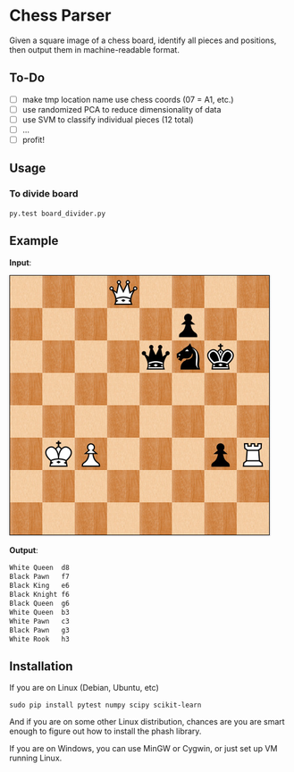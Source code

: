 # Chess Parser

Given a square image of a chess board, identify all pieces and positions,
then output them in machine-readable format.

## To-Do

 - [ ] make tmp location name use chess coords (07 = A1, etc.)
 - [ ] use randomized PCA to reduce dimensionality of data
 - [ ] use SVM to classify individual pieces (12 total)
 - [ ] ...
 - [ ] profit!

## Usage

### To divide board

```
py.test board_divider.py
```

## Example

**Input**:

![example chess board image](./img/004.jpg)

**Output**:

```
White Queen  d8
Black Pawn   f7
Black King   e6
Black Knight f6
Black Queen  g6
White Queen  b3
White Pawn   c3
Black Pawn   g3
White Rook   h3
```

## Installation

If you are on Linux (Debian, Ubuntu, etc)
```
sudo pip install pytest numpy scipy scikit-learn
```

And if you are on some other Linux distribution, chances are
you are smart enough to figure out how to install the phash
library.

If you are on Windows, you can use MinGW or Cygwin, or just
set up VM running Linux.
